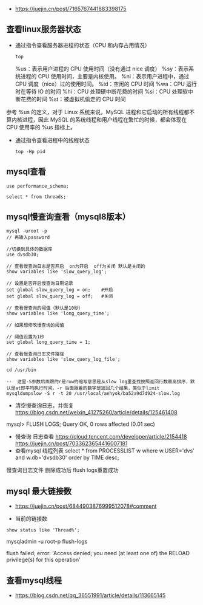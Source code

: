 - https://juejin.cn/post/7165767441883398175


## 查看linux服务器状态

- 通过指令查看服务器进程的状态（CPU 和内存占用情况）
  ```
  top
  ```
  %us：表示用户进程的 CPU 使用时间（没有通过 nice 调度）
  %sy：表示系统进程的 CPU 使用时间，主要是内核使用。
  %ni：表示用户进程中，通过 CPU 调度（nice）过的使用时间。
  %id：空闲的 CPU 时间
  %wa：CPU 运行时在等待 IO 的时间
  %hi：CPU 处理硬中断花费的时间
  %si：CPU 处理软中断花费的时间
  %st：被虚拟机偷走的 CPU 时间

参考 %us 的定义，对于 Linux 系统来说，MySQL 进程和它启动的所有线程都不算内核进程，因此 MySQL 的系统线程和用户线程在繁忙的时候，都会体现在 CPU 使用率的 %us 指标上。

- 通过指令查看进程中的线程状态
  ```
  top -Hp pid
  ```

## mysql查看
```
use performance_schema;

select * from threads;
```

## mysql慢查询查看（mysql8版本）
```
mysql -uroot -p
// 再输入password

//切换到具体的数据库
use dvsdb30; 

// 查看慢查询日志是否开启  on为开启  off为关闭 默认是关闭的
show variables like 'slow_query_log';

// 设置是否开启慢查询日期记录
set global slow_query_log = on;    #开启
set global slow_query_log = off;   #关闭

// 查看慢查询的阈值（默认是10秒）
show variables like 'long_query_time';

// 如果想修改慢查询的阈值

// 阈值设置为1秒
set global long_query_time = 1;   

// 查看慢查询日志文件路径
show variables like 'slow_query_log_file';

cd /usr/bin

--  这里-S参数后面跟的r是row的缩写意思是从slow log里查找按照返回行数最高排序，默认是at即平均执行时间。-r 后面跟着的数字是返回几个结果，类似于limit
mysqldumpslow -S r -t 20 /usr/local/aehyok/ba52a9d7d924-slow.log
```


- 清空慢查询日志，并恢复
https://blog.csdn.net/weixin_41275260/article/details/125461408

mysql> FLUSH LOGS;
Query OK, 0 rows affected (0.01 sec)

- 慢查询 日志查看
  https://cloud.tencent.com/developer/article/2154418
  https://juejin.cn/post/7033623654416007181
- 查看mysql  线程列表
  select * from PROCESSLIST w where w.USER='dvs' and w.db='dvsdb30' order by TIME desc;

慢查询日志文件  删除成功后 flush logs重置成功


## mysql 最大链接数
  - https://juejin.cn/post/6844903876999512078#comment

  - 当前的链接数
  
  ```
  show status like 'Thread%';
  ```


  mysqladmin -u root-p flush-logs

flush failed; error: 'Access denied; you need (at least one of) the RELOAD privilege(s) for this operation'



## 查看mysql线程
- https://blog.csdn.net/qq_36551991/article/details/113665145